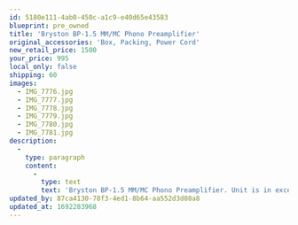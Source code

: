 ```yaml
---
id: 5180e111-4ab0-450c-a1c9-e40d65e43583
blueprint: pre_owned
title: 'Bryston BP-1.5 MM/MC Phono Preamplifier'
original_accessories: 'Box, Packing, Power Cord'
new_retail_price: 1500
your_price: 995
local_only: false
shipping: 60
images:
  - IMG_7776.jpg
  - IMG_7777.jpg
  - IMG_7778.jpg
  - IMG_7779.jpg
  - IMG_7780.jpg
  - IMG_7781.jpg
description:
  -
    type: paragraph
    content:
      -
        type: text
        text: 'Bryston BP-1.5 MM/MC Phono Preamplifier. Unit is in excellent physical and functional condition with original box and packing . Unit sold as new for $1,500.00'
updated_by: 87ca4130-78f3-4ed1-8b64-aa552d3d08a8
updated_at: 1692283968
---
```

